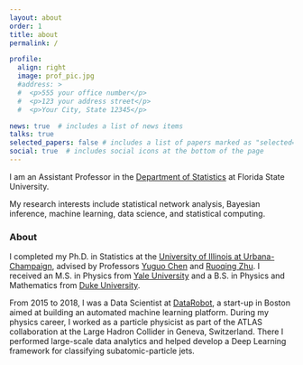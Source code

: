 ```yaml
---
layout: about
order: 1
title: about
permalink: /

profile:
  align: right
  image: prof_pic.jpg
  #address: >
  #  <p>555 your office number</p>
  #  <p>123 your address street</p>
  #  <p>Your City, State 12345</p>

news: true  # includes a list of news items
talks: true
selected_papers: false # includes a list of papers marked as "selected={true}"
social: true  # includes social icons at the bottom of the page
---
```


I am an Assistant Professor in the [Department of Statistics](https://stat.fsu.edu/) at Florida State University.

My research interests include statistical network analysis, Bayesian inference, machine learning, data science, and statistical computing.

### About

I completed my Ph.D. in Statistics at the [University of Illinois at Urbana-Champaign](https://stat.illinois.edu/), advised by Professors [Yuguo Chen](https://stat.illinois.edu/directory/profile/yuguo) and [Ruoqing Zhu](https://sites.google.com/site/teazrq/home). I received an M.S. in Physics from [Yale University](https://physics.yale.edu/) and a B.S. in Physics and Mathematics from [Duke University](https://physics.duke.edu/).

From 2015 to 2018, I was a Data Scientist at [DataRobot](https://www.datarobot.com/), a start-up in Boston aimed at building an automated machine learning platform. During my physics career, I worked as a particle physicist as part of the ATLAS collaboration at the Large Hadron Collider in Geneva, Switzerland. There I performed large-scale data analytics and helped develop a Deep Learning framework for classifying subatomic-particle jets.
